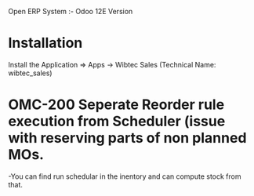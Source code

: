 Open ERP System :- Odoo 12E Version 

Installation 
============
Install the Application => Apps -> Wibtec Sales (Technical Name: wibtec_sales)

OMC-200 Seperate Reorder rule execution from Scheduler (issue with reserving parts of non planned MOs.
====================
-You can find run schedular in the inentory and can compute stock from that.